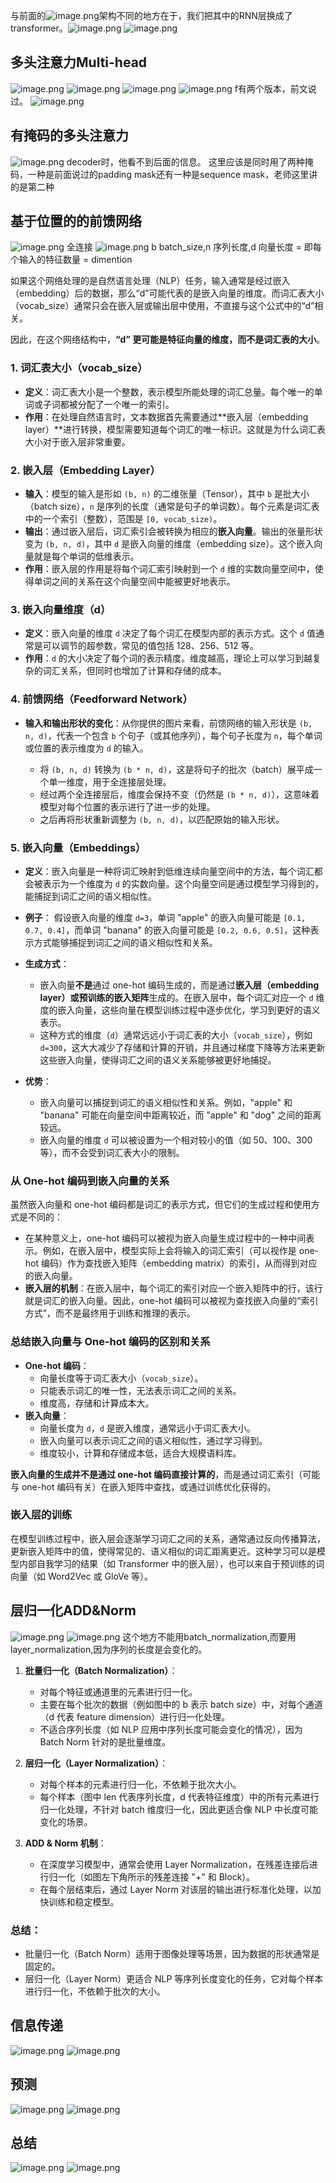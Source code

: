 
与前面的![image.png](https://cdn.jsdelivr.net/gh/Bluestone-work/image/image/20241005161832.png)架构不同的地方在于，我们把其中的RNN层换成了transformer。![image.png](https://cdn.jsdelivr.net/gh/Bluestone-work/image/image/20241005161912.png)
![image.png](https://cdn.jsdelivr.net/gh/Bluestone-work/image/image/20241005161928.png)

## 多头注意力Multi-head
![image.png](https://cdn.jsdelivr.net/gh/Bluestone-work/image/image/20241005163647.png)
![image.png](https://cdn.jsdelivr.net/gh/Bluestone-work/image/image/20241005163652.png)
![image.png](https://cdn.jsdelivr.net/gh/Bluestone-work/image/image/20241005163659.png)
![image.png](https://cdn.jsdelivr.net/gh/Bluestone-work/image/image/20241005164011.png)
f有两个版本，前文说过。
![image.png](https://cdn.jsdelivr.net/gh/Bluestone-work/image/image/20241005164022.png)
## 有掩码的多头注意力
![image.png](https://cdn.jsdelivr.net/gh/Bluestone-work/image/image/20241005164130.png)
decoder时，他看不到后面的信息。
这里应该是同时用了两种掩码，一种是前面说过的padding mask还有一种是sequence mask，老师这里讲的是第二种

## 基于位置的的前馈网络
![image.png](https://cdn.jsdelivr.net/gh/Bluestone-work/image/image/20241005164249.png)
全连接
![image.png](https://cdn.jsdelivr.net/gh/Bluestone-work/image/image/20241005164258.png)
b batch_size,n 序列长度,d 向量长度 = 即每个输入的特征数量 = dimention

如果这个网络处理的是自然语言处理（NLP）任务，输入通常是经过嵌入（embedding）后的数据，那么“d”可能代表的是嵌入向量的维度。而词汇表大小（vocab_size）通常只会在嵌入层或输出层中使用，不直接与这个公式中的“d”相关。

因此，在这个网络结构中，**“d” 更可能是特征向量的维度，而不是词汇表的大小**。

### 1. **词汇表大小（vocab_size）**

- **定义**：词汇表大小是一个整数，表示模型所能处理的词汇总量。每个唯一的单词或子词都被分配了一个唯一的索引。
- **作用**：在处理自然语言时，文本数据首先需要通过**嵌入层（embedding layer）**进行转换，模型需要知道每个词汇的唯一标识。这就是为什么词汇表大小对于嵌入层非常重要。

### 2. **嵌入层（Embedding Layer）**

- **输入**：模型的输入是形如 `(b, n)` 的二维张量（Tensor），其中 `b` 是批大小（batch size），`n` 是序列的长度（通常是句子的单词数）。每个元素是词汇表中的一个索引（整数），范围是 `[0, vocab_size)`。
- **输出**：通过嵌入层后，词汇索引会被转换为相应的**嵌入向量**。输出的张量形状变为 `(b, n, d)`，其中 `d` 是嵌入向量的维度（embedding size）。这个嵌入向量就是每个单词的低维表示。
- **作用**：嵌入层的作用是将每个词汇索引映射到一个 `d` 维的实数向量空间中，使得单词之间的关系在这个向量空间中能被更好地表示。

### 3. **嵌入向量维度（d）**

- **定义**：嵌入向量的维度 `d` 决定了每个词汇在模型内部的表示方式。这个 `d` 值通常是可以调节的超参数，常见的值包括 128、256、512 等。
- **作用**：`d` 的大小决定了每个词的表示精度。维度越高，理论上可以学习到越复杂的词汇关系，但同时也增加了计算和存储的成本。

### 4. **前馈网络（Feedforward Network）**

- **输入和输出形状的变化**：从你提供的图片来看，前馈网络的输入形状是 `(b, n, d)`，代表一个包含 `b` 个句子（或其他序列），每个句子长度为 `n`，每个单词或位置的表示维度为 `d` 的输入。
    
    - 将 `(b, n, d)` 转换为 `(b * n, d)`，这是将句子的批次（batch）展平成一个单一维度，用于全连接层处理。
    - 经过两个全连接层后，维度会保持不变（仍然是 `(b * n, d)`），这意味着模型对每个位置的表示进行了进一步的处理。
    - 之后再将形状重新调整为 `(b, n, d)`，以匹配原始的输入形状。
### 5. **嵌入向量（Embeddings）**

- **定义**：嵌入向量是一种将词汇映射到低维连续向量空间中的方法，每个词汇都会被表示为一个维度为 `d` 的实数向量。这个向量空间是通过模型学习得到的，能捕捉到词汇之间的语义相似性。
    
- **例子**： 假设嵌入向量的维度 `d=3`，单词 "apple" 的嵌入向量可能是 `[0.1, 0.7, 0.4]`，而单词 "banana" 的嵌入向量可能是 `[0.2, 0.6, 0.5]`，这种表示方式能够捕捉到词汇之间的语义相似性和关系。
    
- **生成方式**：
    
    - 嵌入向量**不是**通过 one-hot 编码生成的，而是通过**嵌入层（embedding layer）**或**预训练的嵌入矩阵**生成的。在嵌入层中，每个词汇对应一个 `d` 维度的嵌入向量，这些向量在模型训练过程中逐步优化，学习到更好的语义表示。
    - 这种方式的维度（`d`）通常远远小于词汇表的大小（`vocab_size`），例如 `d=300`，这大大减少了存储和计算的开销，并且通过梯度下降等方法来更新这些嵌入向量，使得词汇之间的语义关系能够被更好地捕捉。
- **优势**：
    
    - 嵌入向量可以捕捉到词汇的语义相似性和关系。例如，"apple" 和 "banana" 可能在向量空间中距离较近，而 "apple" 和 "dog" 之间的距离较远。
    - 嵌入向量的维度 `d` 可以被设置为一个相对较小的值（如 50、100、300等），而不会受到词汇表大小的限制。

### **从 One-hot 编码到嵌入向量的关系**

虽然嵌入向量和 one-hot 编码都是词汇的表示方式，但它们的生成过程和使用方式是不同的：

- 在某种意义上，one-hot 编码可以被视为嵌入向量生成过程中的一种中间表示。例如，在嵌入层中，模型实际上会将输入的词汇索引（可以视作是 one-hot 编码）作为查找嵌入矩阵（embedding matrix）的索引，从而得到对应的嵌入向量。
- **嵌入层的机制**：在嵌入层中，每个词汇的索引对应一个嵌入矩阵中的行，该行就是词汇的嵌入向量。因此，one-hot 编码可以被视为查找嵌入向量的“索引方式”，而不是最终用于训练和推理的表示。

### **总结嵌入向量与 One-hot 编码的区别和关系**

- **One-hot 编码**：
    - 向量长度等于词汇表大小（`vocab_size`）。
    - 只能表示词汇的唯一性，无法表示词汇之间的关系。
    - 维度高，存储和计算成本大。
- **嵌入向量**：
    - 向量长度为 `d`，`d` 是嵌入维度，通常远小于词汇表大小。
    - 嵌入向量可以表示词汇之间的语义相似性，通过学习得到。
    - 维度较小，计算和存储成本低，适合大规模语料库。

**嵌入向量的生成并不是通过 one-hot 编码直接计算的**，而是通过词汇索引（可能与 one-hot 编码有关）在嵌入矩阵中查找，或通过训练优化获得的。

### **嵌入层的训练**

在模型训练过程中，嵌入层会逐渐学习词汇之间的关系，通常通过反向传播算法，更新嵌入矩阵中的值，使得常见的、语义相似的词汇距离更近。这种学习可以是模型内部自我学习的结果（如 Transformer 中的嵌入层），也可以来自于预训练的词向量（如 Word2Vec 或 GloVe 等）。

## 层归一化ADD&Norm
![image.png](https://cdn.jsdelivr.net/gh/Bluestone-work/image/image/20241005165219.png)
![image.png](https://cdn.jsdelivr.net/gh/Bluestone-work/image/image/20241005165227.png)
这个地方不能用batch_normalization,而要用layer_normalization,因为序列的长度是会变化的。
1. **批量归一化（Batch Normalization）**：
    
    - 对每个特征或通道里的元素进行归一化。
    - 主要在每个批次的数据（例如图中的 b 表示 batch size）中，对每个通道（d 代表 feature dimension）进行归一化处理。
    - 不适合序列长度（如 NLP 应用中序列长度可能会变化的情况），因为 Batch Norm 针对的是批量维度。
2. **层归一化（Layer Normalization）**：
    
    - 对每个样本的元素进行归一化，不依赖于批次大小。
    - 每个样本（图中 len 代表序列长度，d 代表特征维度）中的所有元素进行归一化处理，不针对 batch 维度归一化，因此更适合像 NLP 中长度可能变化的场景。
3. **ADD & Norm 机制**：
    
    - 在深度学习模型中，通常会使用 Layer Normalization，在残差连接后进行归一化（如图左下角所示的残差连接 "+" 和 Block）。
    - 在每个层结束后，通过 Layer Norm 对该层的输出进行标准化处理，以加快训练和稳定模型。

### 总结：

- 批量归一化（Batch Norm）适用于图像处理等场景，因为数据的形状通常是固定的。
- 层归一化（Layer Norm）更适合 NLP 等序列长度变化的任务，它对每个样本进行归一化，不依赖于批次的大小。

## 信息传递
![image.png](https://cdn.jsdelivr.net/gh/Bluestone-work/image/image/20241005170549.png)
![image.png](https://cdn.jsdelivr.net/gh/Bluestone-work/image/image/20241005170602.png)

## 预测
![image.png](https://cdn.jsdelivr.net/gh/Bluestone-work/image/image/20241005170754.png)
![image.png](https://cdn.jsdelivr.net/gh/Bluestone-work/image/image/20241005170834.png)

## 总结
![image.png](https://cdn.jsdelivr.net/gh/Bluestone-work/image/image/20241005170933.png)
![image.png](https://cdn.jsdelivr.net/gh/Bluestone-work/image/image/20241005232734.png)
